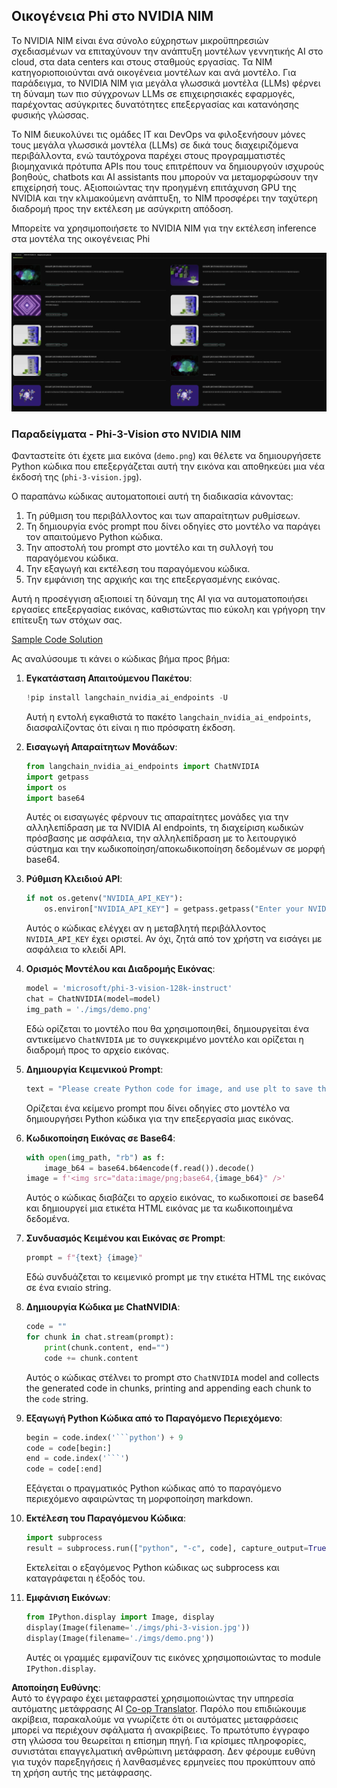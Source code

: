 <!--
CO_OP_TRANSLATOR_METADATA:
{
  "original_hash": "7b08e277df2a9307f861ae54bc30c772",
  "translation_date": "2025-05-09T09:53:49+00:00",
  "source_file": "md/01.Introduction/02/06.NVIDIA.md",
  "language_code": "el"
}
-->
## Οικογένεια Phi στο NVIDIA NIM

Το NVIDIA NIM είναι ένα σύνολο εύχρηστων μικροϋπηρεσιών σχεδιασμένων να επιταχύνουν την ανάπτυξη μοντέλων γεννητικής AI στο cloud, στα data centers και στους σταθμούς εργασίας. Τα NIM κατηγοριοποιούνται ανά οικογένεια μοντέλων και ανά μοντέλο. Για παράδειγμα, το NVIDIA NIM για μεγάλα γλωσσικά μοντέλα (LLMs) φέρνει τη δύναμη των πιο σύγχρονων LLMs σε επιχειρησιακές εφαρμογές, παρέχοντας ασύγκριτες δυνατότητες επεξεργασίας και κατανόησης φυσικής γλώσσας.

Το NIM διευκολύνει τις ομάδες IT και DevOps να φιλοξενήσουν μόνες τους μεγάλα γλωσσικά μοντέλα (LLMs) σε δικά τους διαχειριζόμενα περιβάλλοντα, ενώ ταυτόχρονα παρέχει στους προγραμματιστές βιομηχανικά πρότυπα APIs που τους επιτρέπουν να δημιουργούν ισχυρούς βοηθούς, chatbots και AI assistants που μπορούν να μεταμορφώσουν την επιχείρησή τους. Αξιοποιώντας την προηγμένη επιτάχυνση GPU της NVIDIA και την κλιμακούμενη ανάπτυξη, το NIM προσφέρει την ταχύτερη διαδρομή προς την εκτέλεση με ασύγκριτη απόδοση.

Μπορείτε να χρησιμοποιήσετε το NVIDIA NIM για την εκτέλεση inference στα μοντέλα της οικογένειας Phi

![nim](../../../../../translated_images/Phi-NIM.45af94d89220fbbbc85f8da0379150a29cc88c3dd8ec417b1d3b7237bbe1c58a.el.png)

### **Παραδείγματα - Phi-3-Vision στο NVIDIA NIM**

Φανταστείτε ότι έχετε μια εικόνα (`demo.png`) και θέλετε να δημιουργήσετε Python κώδικα που επεξεργάζεται αυτή την εικόνα και αποθηκεύει μια νέα έκδοσή της (`phi-3-vision.jpg`).

Ο παραπάνω κώδικας αυτοματοποιεί αυτή τη διαδικασία κάνοντας:

1. Τη ρύθμιση του περιβάλλοντος και των απαραίτητων ρυθμίσεων.
2. Τη δημιουργία ενός prompt που δίνει οδηγίες στο μοντέλο να παράγει τον απαιτούμενο Python κώδικα.
3. Την αποστολή του prompt στο μοντέλο και τη συλλογή του παραγόμενου κώδικα.
4. Την εξαγωγή και εκτέλεση του παραγόμενου κώδικα.
5. Την εμφάνιση της αρχικής και της επεξεργασμένης εικόνας.

Αυτή η προσέγγιση αξιοποιεί τη δύναμη της AI για να αυτοματοποιήσει εργασίες επεξεργασίας εικόνας, καθιστώντας πιο εύκολη και γρήγορη την επίτευξη των στόχων σας.

[Sample Code Solution](../../../../../code/06.E2E/E2E_Nvidia_NIM_Phi3_Vision.ipynb)

Ας αναλύσουμε τι κάνει ο κώδικας βήμα προς βήμα:

1. **Εγκατάσταση Απαιτούμενου Πακέτου**:
    ```python
    !pip install langchain_nvidia_ai_endpoints -U
    ```
    Αυτή η εντολή εγκαθιστά το πακέτο `langchain_nvidia_ai_endpoints`, διασφαλίζοντας ότι είναι η πιο πρόσφατη έκδοση.

2. **Εισαγωγή Απαραίτητων Μονάδων**:
    ```python
    from langchain_nvidia_ai_endpoints import ChatNVIDIA
    import getpass
    import os
    import base64
    ```
    Αυτές οι εισαγωγές φέρνουν τις απαραίτητες μονάδες για την αλληλεπίδραση με τα NVIDIA AI endpoints, τη διαχείριση κωδικών πρόσβασης με ασφάλεια, την αλληλεπίδραση με το λειτουργικό σύστημα και την κωδικοποίηση/αποκωδικοποίηση δεδομένων σε μορφή base64.

3. **Ρύθμιση Κλειδιού API**:
    ```python
    if not os.getenv("NVIDIA_API_KEY"):
        os.environ["NVIDIA_API_KEY"] = getpass.getpass("Enter your NVIDIA API key: ")
    ```
    Αυτός ο κώδικας ελέγχει αν η μεταβλητή περιβάλλοντος `NVIDIA_API_KEY` έχει οριστεί. Αν όχι, ζητά από τον χρήστη να εισάγει με ασφάλεια το κλειδί API.

4. **Ορισμός Μοντέλου και Διαδρομής Εικόνας**:
    ```python
    model = 'microsoft/phi-3-vision-128k-instruct'
    chat = ChatNVIDIA(model=model)
    img_path = './imgs/demo.png'
    ```
    Εδώ ορίζεται το μοντέλο που θα χρησιμοποιηθεί, δημιουργείται ένα αντικείμενο `ChatNVIDIA` με το συγκεκριμένο μοντέλο και ορίζεται η διαδρομή προς το αρχείο εικόνας.

5. **Δημιουργία Κειμενικού Prompt**:
    ```python
    text = "Please create Python code for image, and use plt to save the new picture under imgs/ and name it phi-3-vision.jpg."
    ```
    Ορίζεται ένα κείμενο prompt που δίνει οδηγίες στο μοντέλο να δημιουργήσει Python κώδικα για την επεξεργασία μιας εικόνας.

6. **Κωδικοποίηση Εικόνας σε Base64**:
    ```python
    with open(img_path, "rb") as f:
        image_b64 = base64.b64encode(f.read()).decode()
    image = f'<img src="data:image/png;base64,{image_b64}" />'
    ```
    Αυτός ο κώδικας διαβάζει το αρχείο εικόνας, το κωδικοποιεί σε base64 και δημιουργεί μια ετικέτα HTML εικόνας με τα κωδικοποιημένα δεδομένα.

7. **Συνδυασμός Κειμένου και Εικόνας σε Prompt**:
    ```python
    prompt = f"{text} {image}"
    ```
    Εδώ συνδυάζεται το κειμενικό prompt με την ετικέτα HTML της εικόνας σε ένα ενιαίο string.

8. **Δημιουργία Κώδικα με ChatNVIDIA**:
    ```python
    code = ""
    for chunk in chat.stream(prompt):
        print(chunk.content, end="")
        code += chunk.content
    ```
    Αυτός ο κώδικας στέλνει το prompt στο `ChatNVIDIA` model and collects the generated code in chunks, printing and appending each chunk to the `code` string.

9. **Εξαγωγή Python Κώδικα από το Παραγόμενο Περιεχόμενο**:
    ```python
    begin = code.index('```python') + 9
    code = code[begin:]
    end = code.index('```')
    code = code[:end]
    ```
    Εξάγεται ο πραγματικός Python κώδικας από το παραγόμενο περιεχόμενο αφαιρώντας τη μορφοποίηση markdown.

10. **Εκτέλεση του Παραγόμενου Κώδικα**:
    ```python
    import subprocess
    result = subprocess.run(["python", "-c", code], capture_output=True)
    ```
    Εκτελείται ο εξαγόμενος Python κώδικας ως subprocess και καταγράφεται η έξοδός του.

11. **Εμφάνιση Εικόνων**:
    ```python
    from IPython.display import Image, display
    display(Image(filename='./imgs/phi-3-vision.jpg'))
    display(Image(filename='./imgs/demo.png'))
    ```
    Αυτές οι γραμμές εμφανίζουν τις εικόνες χρησιμοποιώντας το module `IPython.display`.

**Αποποίηση Ευθύνης**:  
Αυτό το έγγραφο έχει μεταφραστεί χρησιμοποιώντας την υπηρεσία αυτόματης μετάφρασης AI [Co-op Translator](https://github.com/Azure/co-op-translator). Παρόλο που επιδιώκουμε ακρίβεια, παρακαλούμε να γνωρίζετε ότι οι αυτόματες μεταφράσεις μπορεί να περιέχουν σφάλματα ή ανακρίβειες. Το πρωτότυπο έγγραφο στη γλώσσα του θεωρείται η επίσημη πηγή. Για κρίσιμες πληροφορίες, συνιστάται επαγγελματική ανθρώπινη μετάφραση. Δεν φέρουμε ευθύνη για τυχόν παρεξηγήσεις ή λανθασμένες ερμηνείες που προκύπτουν από τη χρήση αυτής της μετάφρασης.